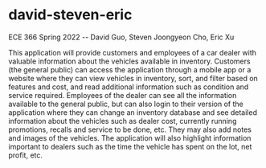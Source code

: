 # david-steven-eric
ECE 366 Spring 2022 -- David Guo, Steven Joongyeon Cho, Eric Xu

This application will provide customers and employees of a car dealer with valuable information about the vehicles available in inventory. Customers (the general public) can access the application through a mobile app or a website where they can view vehicles in inventory, sort, and filter based on features and cost, and read additional information such as condition and service required. Employees of the dealer can see all the information available to the general public, but can also login to their version of the application where they can change an inventory database and see detailed information about the vehicles such as dealer cost, currently running promotions, recalls and service to be done, etc. They may also add notes and images of the vehicles. The application will also highlight information important to dealers such as the time the vehicle has spent on the lot, net profit, etc.
